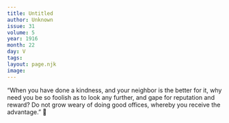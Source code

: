 ```yaml
---
title: Untitled
author: Unknown
issue: 31
volume: 5
year: 1916
month: 22
day: V
tags:
layout: page.njk
image:
---
```

“When you have done a kindness, and your neighbor is the better for it, why need you be so foolish as to look any further, and gape for reputation and reward? Do not grow weary of doing good offices, whereby you receive the advantage.” 
